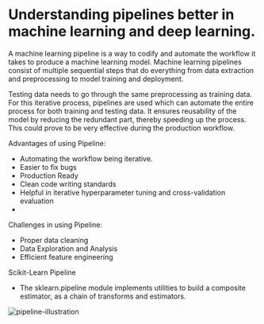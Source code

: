 # Understanding pipelines better in machine learning and deep learning.

A machine learning pipeline is a way to codify and automate the workflow it takes to produce a machine learning model. Machine learning pipelines consist of multiple sequential steps that do everything from data extraction and preprocessing to model training and deployment.

Testing data needs to go through the same preprocessing as training data. For this iterative process, pipelines are used which can automate the entire process for both training and testing data. It ensures reusability of the model by reducing the redundant part, thereby speeding up the process. This could prove to be very effective during the production workflow.


Advantages of using Pipeline:
- Automating the workflow being iterative.
- Easier to fix bugs 
- Production Ready
- Clean code writing standards
- Helpful in iterative hyperparameter tuning and cross-validation evaluation
- 
Challenges in using Pipeline:
- Proper data cleaning
- Data Exploration and Analysis
- Efficient feature engineering

Scikit-Learn Pipeline
- The sklearn.pipeline module implements utilities to build a composite estimator, as a chain of transforms and estimators.


![pipeline-illustration](https://user-images.githubusercontent.com/42691222/153863417-94657954-0d06-48f9-a65c-1039f0156368.png)
